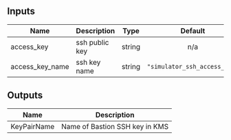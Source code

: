 ## Inputs

| Name | Description | Type | Default | Required |
|------|-------------|:----:|:-----:|:-----:|
| access\_key | ssh public key | string | n/a | yes |
| access\_key\_name | ssh key name | string | `"simulator_ssh_access_key"` | no |

## Outputs

| Name | Description |
|------|-------------|
| KeyPairName | Name of Bastion SSH key in KMS |


